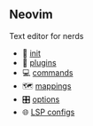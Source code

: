 ## Neovim

Text editor for nerds

- 🔑 [init][init]
- 🔌 [plugins][plugins]
- 💻 [commands][commands]
- 🗺️ [mappings][mappings]
- 🎛️ [options][options]
- 🌐 [LSP configs][lsp]

[init]: ./init.lua
[plugins]: ./lua/plugins/
[commands]: ./lua/commands.lua
[mappings]: ./lua/mappings.lua
[options]: ./lua/options.lua
[lsp]: ./lua/lspconfigs/

